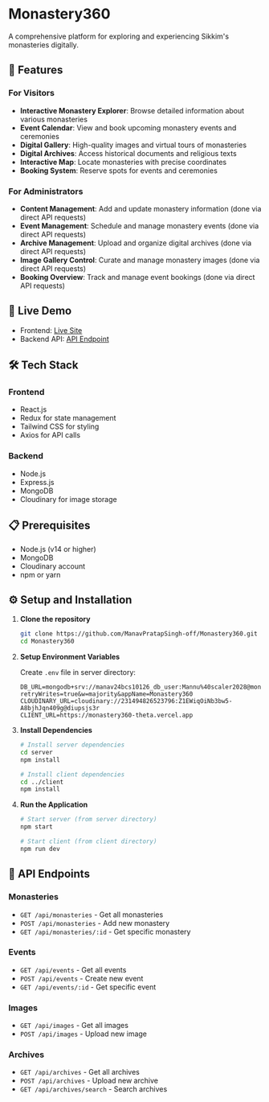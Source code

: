 # Monastery360

A comprehensive platform for exploring and experiencing Sikkim's monasteries digitally.

## 🌟 Features

### For Visitors

- **Interactive Monastery Explorer**: Browse detailed information about various monasteries
- **Event Calendar**: View and book upcoming monastery events and ceremonies
- **Digital Gallery**: High-quality images and virtual tours of monasteries
- **Digital Archives**: Access historical documents and religious texts
- **Interactive Map**: Locate monasteries with precise coordinates
- **Booking System**: Reserve spots for events and ceremonies

### For Administrators

- **Content Management**: Add and update monastery information (done via direct API requests)  
- **Event Management**: Schedule and manage monastery events (done via direct API requests)  
- **Archive Management**: Upload and organize digital archives (done via direct API requests)  
- **Image Gallery Control**: Curate and manage monastery images (done via direct API requests)  
- **Booking Overview**: Track and manage event bookings (done via direct API requests)


## 🚀 Live Demo

- Frontend: [Live Site](https://monastery360-theta.vercel.app)
- Backend API: [API Endpoint](https://monastery360-backend.onrender.com)

## 🛠️ Tech Stack

### Frontend

- React.js
- Redux for state management
- Tailwind CSS for styling
- Axios for API calls

### Backend

- Node.js
- Express.js
- MongoDB
- Cloudinary for image storage

## 📋 Prerequisites

- Node.js (v14 or higher)
- MongoDB
- Cloudinary account
- npm or yarn

## ⚙️ Setup and Installation

1. **Clone the repository**

   ```bash
   git clone https://github.com/ManavPratapSingh-off/Monastery360.git
   cd Monastery360
   ```

2. **Setup Environment Variables**

   Create `.env` file in server directory:

   ```env
   DB_URL=mongodb+srv://manav24bcs10126_db_user:Mannu%40scaler2028@monastery360.ucn8wkk.mongodb.net/?retryWrites=true&w=majority&appName=Monastery360
   CLOUDINARY_URL=cloudinary://231494826523796:Z1EWiqOiNb3bw5-A8bjhJqn409g@diupsjs3r
   CLIENT_URL=https://monastery360-theta.vercel.app
   ```

3. **Install Dependencies**

   ```bash
   # Install server dependencies
   cd server
   npm install

   # Install client dependencies
   cd ../client
   npm install
   ```

4. **Run the Application**

   ```bash
   # Start server (from server directory)
   npm start

   # Start client (from client directory)
   npm run dev
   ```

## 📱 API Endpoints

### Monasteries

- `GET /api/monasteries` - Get all monasteries
- `POST /api/monasteries` - Add new monastery
- `GET /api/monasteries/:id` - Get specific monastery

### Events

- `GET /api/events` - Get all events
- `POST /api/events` - Create new event
- `GET /api/events/:id` - Get specific event

### Images

- `GET /api/images` - Get all images
- `POST /api/images` - Upload new image

### Archives

- `GET /api/archives` - Get all archives
- `POST /api/archives` - Upload new archive
- `GET /api/archives/search` - Search archives
